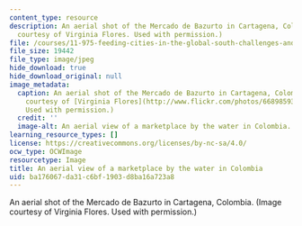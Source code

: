 ```yaml
---
content_type: resource
description: An aerial shot of the Mercado de Bazurto in Cartagena, Colombia. (Image
  courtesy of Virginia Flores. Used with permission.)
file: /courses/11-975-feeding-cities-in-the-global-south-challenges-and-opportunities-for-action-in-cartagena-fall-2009/ba176067da31c6bf1903d8ba16a723a8_11-975f09-th.jpg
file_size: 19442
file_type: image/jpeg
hide_download: true
hide_download_original: null
image_metadata:
  caption: An aerial shot of the Mercado de Bazurto in Cartagena, Colombia. (Image
    courtesy of [Virginia Flores](http://www.flickr.com/photos/66898593@N00/2954280901/).
    Used with permission.)
  credit: ''
  image-alt: An aerial view of a marketplace by the water in Colombia.
learning_resource_types: []
license: https://creativecommons.org/licenses/by-nc-sa/4.0/
ocw_type: OCWImage
resourcetype: Image
title: An aerial view of a marketplace by the water in Colombia
uid: ba176067-da31-c6bf-1903-d8ba16a723a8
---
```

An aerial shot of the Mercado de Bazurto in Cartagena, Colombia. (Image courtesy of Virginia Flores. Used with permission.)